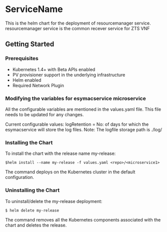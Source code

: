 # ServiceName

This is the helm chart for the deployment of resourcemanager service.
resourcemanager service  is the common recever service for ZTS VNF
## Getting Started

<todo>

### Prerequisites

* Kubernetes 1.4+ with Beta APIs enabled
* PV provisioner support in the underlying infrastructure
* Helm enabled
* Required Network Plugin 

### Modifying the variables for esymacservice microservice

All the configurable variables are mentioned in the values.yaml file.
This file needs to be updated for any changes.

Current configurable values:
     logRetention = No: of days for which the esymacservice will store the log files.
Note: The logfile storage path is ./log/

### Installing the Chart

To install the chart with the release name my-release:

```
$helm install --name my-release -f values.yaml <repo>/<microservice1>
```

The command deploys <microservice1> on the Kubernetes cluster in the default configuration. 

### Uninstalling the Chart

To uninstall/delete the my-release deployment:
```
$ helm delete my-release
```
The command removes all the Kubernetes components associated with the chart and deletes the release.
